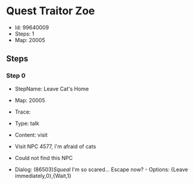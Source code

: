 # Quest Traitor Zoe

- Id: 99640009
- Steps: 1
- Map: 20005

## Steps

### Step 0
- StepName:  Leave Cat's Home
- Map:  20005
- Trace:  
- Type:  talk
- Content:  visit
- Visit NPC 4577, I'm afraid of cats

- Could not find this NPC
- Dialog: (86503)*Squeal* I'm so scared... Escape now? - Options: {Leave immediately,0},{Wait,1}


